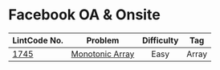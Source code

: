 # Facebook OA & Onsite

| LintCode No. | Problem | Difficulty | Tag 
| :-------- | :-------: | :---------: | :------:
| [1745](https://www.lintcode.com/problem/monotonic-array/description?_from=ladder&&fromId=130) | [Monotonic Array](https://github.com/weltond/DataStructure/blob/master/LintCode/Companies/1745-Monotonic%20Array.md) | Easy | Array
